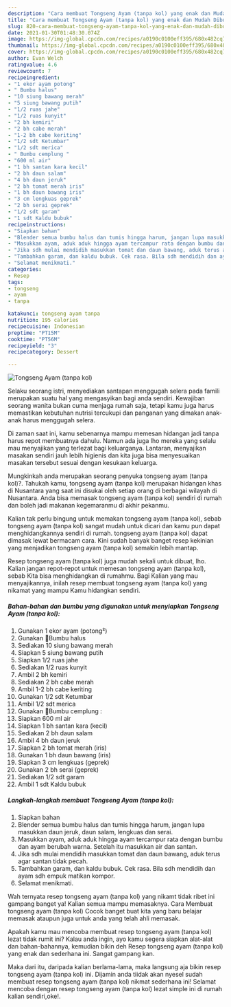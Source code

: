 ```yaml
---
description: "Cara membuat Tongseng Ayam (tanpa kol) yang enak dan Mudah Dibuat"
title: "Cara membuat Tongseng Ayam (tanpa kol) yang enak dan Mudah Dibuat"
slug: 820-cara-membuat-tongseng-ayam-tanpa-kol-yang-enak-dan-mudah-dibuat
date: 2021-01-30T01:48:30.074Z
image: https://img-global.cpcdn.com/recipes/a0190c0100eff395/680x482cq70/tongseng-ayam-tanpa-kol-foto-resep-utama.jpg
thumbnail: https://img-global.cpcdn.com/recipes/a0190c0100eff395/680x482cq70/tongseng-ayam-tanpa-kol-foto-resep-utama.jpg
cover: https://img-global.cpcdn.com/recipes/a0190c0100eff395/680x482cq70/tongseng-ayam-tanpa-kol-foto-resep-utama.jpg
author: Evan Welch
ratingvalue: 4.6
reviewcount: 7
recipeingredient:
- "1 ekor ayam potong"
- " Bumbu halus"
- "10 siung bawang merah"
- "5 siung bawang putih"
- "1/2 ruas jahe"
- "1/2 ruas kunyit"
- "2 bh kemiri"
- "2 bh cabe merah"
- "1-2 bh cabe keriting"
- "1/2 sdt Ketumbar"
- "1/2 sdt merica"
- " Bumbu cemplung "
- "600 ml air"
- "1 bh santan kara kecil"
- "2 bh daun salam"
- "4 bh daun jeruk"
- "2 bh tomat merah iris"
- "1 bh daun bawang iris"
- "3 cm lengkuas geprek"
- "2 bh serai geprek"
- "1/2 sdt garam"
- "1 sdt Kaldu bubuk"
recipeinstructions:
- "Siapkan bahan"
- "Blender semua bumbu halus dan tumis hingga harum, jangan lupa masukkan daun jeruk, daun salam, lengkuas dan serai."
- "Masukkan ayam, aduk aduk hingga ayam tercampur rata dengan bumbu dan ayam berubah warna. Setelah itu masukkan air dan santan."
- "Jika sdh mulai mendidih masukkan tomat dan daun bawang, aduk terus agar santan tidak pecah."
- "Tambahkan garam, dan kaldu bubuk. Cek rasa. Bila sdh mendidih dan ayam sdh empuk matikan kompor."
- "Selamat menikmati."
categories:
- Resep
tags:
- tongseng
- ayam
- tanpa

katakunci: tongseng ayam tanpa 
nutrition: 195 calories
recipecuisine: Indonesian
preptime: "PT15M"
cooktime: "PT56M"
recipeyield: "3"
recipecategory: Dessert

---
```



![Tongseng Ayam (tanpa kol)](https://img-global.cpcdn.com/recipes/a0190c0100eff395/680x482cq70/tongseng-ayam-tanpa-kol-foto-resep-utama.jpg)

Selaku seorang istri, menyediakan santapan menggugah selera pada famili merupakan suatu hal yang mengasyikan bagi anda sendiri. Kewajiban seorang  wanita bukan cuma menjaga rumah saja, tetapi kamu juga harus memastikan kebutuhan nutrisi tercukupi dan panganan yang dimakan anak-anak harus menggugah selera.

Di zaman  saat ini, kamu sebenarnya mampu memesan hidangan jadi tanpa harus repot membuatnya dahulu. Namun ada juga lho mereka yang selalu mau menyajikan yang terlezat bagi keluarganya. Lantaran, menyajikan masakan sendiri jauh lebih higienis dan kita juga bisa menyesuaikan masakan tersebut sesuai dengan kesukaan keluarga. 



Mungkinkah anda merupakan seorang penyuka tongseng ayam (tanpa kol)?. Tahukah kamu, tongseng ayam (tanpa kol) merupakan hidangan khas di Nusantara yang saat ini disukai oleh setiap orang di berbagai wilayah di Nusantara. Anda bisa memasak tongseng ayam (tanpa kol) sendiri di rumah dan boleh jadi makanan kegemaranmu di akhir pekanmu.

Kalian tak perlu bingung untuk memakan tongseng ayam (tanpa kol), sebab tongseng ayam (tanpa kol) sangat mudah untuk dicari dan kamu pun dapat menghidangkannya sendiri di rumah. tongseng ayam (tanpa kol) dapat dimasak lewat bermacam cara. Kini sudah banyak banget resep kekinian yang menjadikan tongseng ayam (tanpa kol) semakin lebih mantap.

Resep tongseng ayam (tanpa kol) juga mudah sekali untuk dibuat, lho. Kalian jangan repot-repot untuk memesan tongseng ayam (tanpa kol), sebab Kita bisa menghidangkan di rumahmu. Bagi Kalian yang mau menyajikannya, inilah resep membuat tongseng ayam (tanpa kol) yang nikamat yang mampu Kamu hidangkan sendiri.

<!--inarticleads1-->

##### Bahan-bahan dan bumbu yang digunakan untuk menyiapkan Tongseng Ayam (tanpa kol):

1. Gunakan 1 ekor ayam (potong²)
1. Gunakan  🐔Bumbu halus
1. Sediakan 10 siung bawang merah
1. Siapkan 5 siung bawang putih
1. Siapkan 1/2 ruas jahe
1. Sediakan 1/2 ruas kunyit
1. Ambil 2 bh kemiri
1. Sediakan 2 bh cabe merah
1. Ambil 1-2 bh cabe keriting
1. Gunakan 1/2 sdt Ketumbar
1. Ambil 1/2 sdt merica
1. Gunakan  🐔Bumbu cemplung :
1. Siapkan 600 ml air
1. Siapkan 1 bh santan kara (kecil)
1. Sediakan 2 bh daun salam
1. Ambil 4 bh daun jeruk
1. Siapkan 2 bh tomat merah (iris)
1. Gunakan 1 bh daun bawang (iris)
1. Siapkan 3 cm lengkuas (geprek)
1. Gunakan 2 bh serai (geprek)
1. Sediakan 1/2 sdt garam
1. Ambil 1 sdt Kaldu bubuk




<!--inarticleads2-->

##### Langkah-langkah membuat Tongseng Ayam (tanpa kol):

1. Siapkan bahan
1. Blender semua bumbu halus dan tumis hingga harum, jangan lupa masukkan daun jeruk, daun salam, lengkuas dan serai.
1. Masukkan ayam, aduk aduk hingga ayam tercampur rata dengan bumbu dan ayam berubah warna. Setelah itu masukkan air dan santan.
1. Jika sdh mulai mendidih masukkan tomat dan daun bawang, aduk terus agar santan tidak pecah.
1. Tambahkan garam, dan kaldu bubuk. Cek rasa. Bila sdh mendidih dan ayam sdh empuk matikan kompor.
1. Selamat menikmati.




Wah ternyata resep tongseng ayam (tanpa kol) yang nikamt tidak ribet ini gampang banget ya! Kalian semua mampu memasaknya. Cara Membuat tongseng ayam (tanpa kol) Cocok banget buat kita yang baru belajar memasak ataupun juga untuk anda yang telah ahli memasak.

Apakah kamu mau mencoba membuat resep tongseng ayam (tanpa kol) lezat tidak rumit ini? Kalau anda ingin, ayo kamu segera siapkan alat-alat dan bahan-bahannya, kemudian bikin deh Resep tongseng ayam (tanpa kol) yang enak dan sederhana ini. Sangat gampang kan. 

Maka dari itu, daripada kalian berlama-lama, maka langsung aja bikin resep tongseng ayam (tanpa kol) ini. Dijamin anda tiidak akan nyesel sudah membuat resep tongseng ayam (tanpa kol) nikmat sederhana ini! Selamat mencoba dengan resep tongseng ayam (tanpa kol) lezat simple ini di rumah kalian sendiri,oke!.

